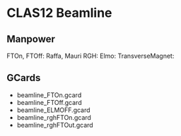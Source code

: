 # CLAS12 Beamline


## Manpower

FTOn, FTOff: Raffa, Mauri
RGH: 
Elmo: 
TransverseMagnet: 

## GCards

- beamline_FTOn.gcard
- beamline_FTOff.gcard
- beamline_ELMOFF.gcard
- beamline_rghFTOn.gcard
- beamline_rghFTOut.gcard



